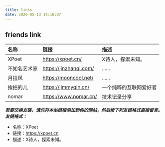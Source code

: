 ```yaml
---
title: links
date: 2020-05-13 14:16:07
---
```

## friends link

| 名称 | 链接 | 描述 |
|:---------|:--------|:--------|
| XPoet | https://xpoet.cn/ | X诗人，探索未知。 |
| 不知名艺术家 | https://jinzhanqi.com/ | ...... |
| 月拉风 | https://mooncool.net/ | ...... |
| 挨拍的儿 | https://jimmyqin.cn/ | 一个纯粹的互联网爱好者 |
| nomar | https://www.nomar.cn/ | 技术记录分享 |

**_若要交换友链，请先将本站链接添加到你的网站，然后按下列友链格式直接留言。_**
**_友链格式：_**
- 名称：XPoet
- 链接：https://xpoet.cn
- 描述：X诗人，探索未知。